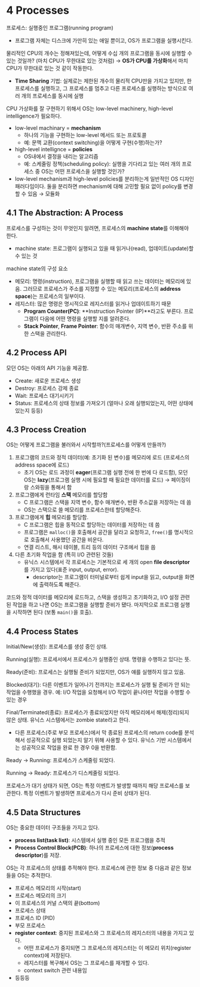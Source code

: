 # 4 Processes

프로세스: 실행중인 프로그램(running program)
- 프로그램 자체는 디스크에 가만히 있는 애일 뿐이고, OS가 프로그램을 실행시킨다.

물리적인 CPU의 개수는 정해져있는데, 어떻게 수십 개의 프로그램을 동시에 실행할 수 있는 것일까? (마치 CPU가 무한대로 있는 것처럼) → **OS가 CPU를 가상화**해서 마치 CPU가 무한대로 있는 것 같이 작동한다.
- **Time Sharing** 기법: 실제로는 제한된 개수의 물리적 CPU만을 가지고 있지만, 한 프로세스를 실행하고, 그 프로세스를 멈추고 다른 프로세스를 실행하는 방식으로 여러 개의 프로세스를 동시에 실행

CPU 가상화를 잘 구현하기 위해서 OS는 low-level machinery, high-level intelligence가 필요하다.
- low-level machinary = **mechanism**
  - 하나의 기능을 구현하는 low-level 메서드 또는 프로토콜
  - 예: 문맥 교환(context switching)을 어떻게 구현(수행)하는가?
- high-level intellignce = **policies**
  - OS내에서 결정을 내리는 알고리즘
  - 예: 스케줄링 정책(scheduling policy): 실행을 기다리고 있는 여러 개의 프로세스 중 OS는 어떤 프로세스을 실행할 것인가?
- low-level mechanism과 high-level policies를 분리하는게 일반적인 OS 디자인 패러다임이다. 둘을 분리하면 mechanism에 대해 고민할 필요 없이 policy를 변경할 수 있음 → 모듈화

## 4.1 The Abstraction: A Process

프로세스를 구성하는 것이 무엇인지 알려면, 프로세스의 **machine state**를 이해해야 한다.
- machine state: 프로그램이 실행되고 있을 때 읽거나(read), 업데이트(update)할 수 있는 것

machine state의 구성 요소
- 메모리: 명령(instruction), 프로그램을 실행할 때 읽고 쓰는 데이터는 메모리에 있음. 그러므로 프로세스가 주소를 지정할 수 있는 메모리(프로세스의 **address space**)는 프로세스의 일부이다.
- 레지스터: 많은 명령은 명시적으로 레지스터를 읽거나 업데이트하기 때문
  - **Program Counter(PC)**: **Instruction Pointer (IP)**라고도 부른다. 프로그램이 다음에 어떤 명령을 실행할 지를 알려준다.
  - **Stack Pointer**, **Frame Pointer**: 함수의 매개변수, 지역 변수, 반환 주소를 위한 스택을 관리한다.

## 4.2 Process API

모던 OS는 아래의 API 기능을 제공함.
- Create: 새로운 프로세스 생성
- Destroy: 프로세스 강제 종료
- Wait: 프로세스 대기시키기
- Status: 프로세스의 상태 정보를 가져오기 (얼마나 오래 실행되었는지, 어떤 상태에 있는지 등등)

## 4.3 Process Creation

OS는 어떻게 프로그램을 불러와서 시작할까?(프로세스를 어떻게 만들까?)
1. 프로그램의 코드와 정적 데이터(예: 초기화 된 변수)를 메모리에 로드 (프로세스의 address space에 로드)
    - 초기 OS는 로드 과정이 **eager**(프로그램 실행 전에 한 번에 다 로드함), 모던 OS는 **lazy**(프로그램 실행 시에 필요할 때 필요한 데이터를 로드) → 페이징이랑 스와핑을 통해서 함
2. 프로그램에게 런타임 **스택** 메모리를 할당함
    - C 프로그램은 스택을 지역 변수, 함수 매개변수, 반환 주소값을 저장하는 데 씀
    - OS는 스택으로 쓸 메모리를 프로세스한테 할당해준다.
3. 프로그램에게 **힙** 메모리를 할당함.
    - C 프로그램은 힙을 동적으로 할당하는 데이터를 저장하는 데 씀
    - 프로그램은 `malloc()`을 호출해서 공간을 달라고 요청하고, `free()`를 명시적으로 호출해서 사용했던 공간을 비운다.
    - 연결 리스트, 해시 테이블, 트리 등의 데이터 구조에서 힙을 씀
4. 다른 초기화 작업을 함 (특히 I/O 관련된 것들)
    - 유닉스 시스템에서 각 프로세스는 기본적으로 세 개의 open **file descriptor**를 가지고 있다(표준 input, output, error).
      - descriptor는 프로그램이 터미널로부터 쉽게 input을 읽고, output을 화면에 출력하도록 해준다.

코드와 정적 데이터를 메모리에 로드하고, 스택을 생성하고 초기화하고, I/O 설정 관련된 작업을 하고 나면 OS는 프로그램을 실행할 준비가 됐다. 마지막으로 프로그램 실행을 시작하면 된다 (보통 `main()`을 호출).

## 4.4 Process States

Initial/New(생성): 프로세스를 생성 중인 상태.

Running(실행): 프로세서에서 프로세스가 실행중인 상태. 명령을 수행하고 있다는 뜻.

Ready(준비): 프로세스는 실행될 준비가 되었지만, OS가 얘를 실행하지 않고 있음.

Blocked(대기): 다른 이벤트가 일어나기 전까지는 프로세스가 실행 될 준비가 안 되는 작업을 수행했을 경우. 예: I/O 작업을 요청해서 I/O 작업이 끝나야만 작업을 수행할 수 있는 경우

Final/Terminated(종료): 프로세스가 종료되었지만 아직 메모리에서 해제(정리)되지 않은 상태. 유닉스 시스템에서는 zombie state라고 한다.
  - 다른 프로세스(주로 부모 프로세스)에서 막 종료된 프로세스의 return code를 분석해서 성공적으로 실행 되었는지 알기 위해 사용할 수 있다. 유닉스 기반 시스템에서는 성공적으로 작업을 완료 한 경우 0을 반환함.

Ready → Running: 프로세스가 스케줄링 되었다.

Running → Ready: 프로세스가 디스케줄링 되었다.

프로세스가 대기 상태가 되면, OS는 특정 이벤트가 발생할 때까지 해당 프로세스를 보관한다. 특정 이벤트가 발생하면 프로세스가 다시 준비 상태가 된다.

## 4.5 Data Structures

OS는 중요한 데이터 구조들을 가지고 있다.
- **process list(task list)**: 시스템에서 실행 중인 모든 프로그램을 추적
- **Process Control Block(PCB)**: 하나의 프로세스에 대한 정보(**process descriptor**)를 저장.

OS는 각 프로세스의 상태를 추적해야 한다. 프로세스에 관한 정보 중 다음과 같은 정보들을 OS는 추적한다.
- 프로세스 메모리의 시작(start)
- 프로세스 메모리의 크기
- 이 프로세스의 커널 스택의 끝(bottom)
- 프로세스 상태
- 프로세스 ID (PID)
- 부모 프로세스
- **register context**: 중지된 프로세스와 그 프로세스의 레지스터의 내용을 가지고 있다.
  - 어떤 프로세스가 중지되면 그 프로세스의 레지스터는 이 메모리 위치(register context)에 저장된다.
  - 레지스터를 복구해서 OS는 그 프로세스를 재개할 수 있다.
  - context switch 관련 내용임
- 등등등
